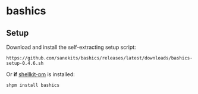 # bashics

## Setup

Download and install the self-extracting setup script:

    https://github.com/sanekits/bashics/releases/latest/downloads/bashics-setup-0.4.6.sh

Or **if** [shellkit-pm](https://github.com/sanekits/shellkit-pm) is installed:

    shpm install bashics

##
